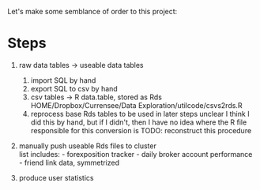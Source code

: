 Let's make some semblance of order to this project:

# Steps

1. raw data tables -> useable data tables
    1. import SQL
        by hand
    2. export SQL to csv
        by hand
    3. csv tables -> R data.table, stored as Rds
        HOME/Dropbox/Currensee/Data Exploration/utilcode/csvs2rds.R
    4. reprocess base Rds tables to be used in later steps
        unclear
        I think I did this by hand, but if I didn't, then I have no idea where the R file responsible for this conversion is
        TODO: reconstruct this procedure

2. manually push useable Rds files to cluster  
    list includes:
        - forexposition tracker
        - daily broker account performance
        - friend link data, symmetrized

3. produce user statistics
    
